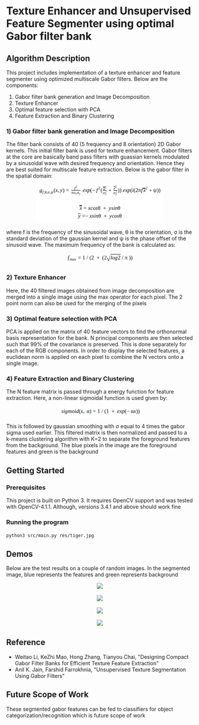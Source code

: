 # Texture Enhancer and Unsupervised Feature Segmenter using optimal Gabor filter bank

## Algorithm Description
This project includes implementation of a texture enhancer and feature segmenter using optimized multiscale Gabor filters. Below are the components:
1)  Gabor filter bank generation and Image Decomposition
2)  Texture Enhancer
3)  Optimal feature selection with PCA 
4)  Feature Extraction and Binary Clustering

### 1) Gabor filter bank generation and Image Decomposition

The filter bank consists of 40 (5 frequency and 8 orientation) 2D Gabor kernels. This initial filter bank is used for texture enhancement. Gabor filters at the core are basically band pass filters with guassian kernels modulated by a sinusoidal wave with desired frequency and orientation. Hence they are best suited for multiscale feature extraction. Below is the gabor filter in the spatial domain:

<p align="center">
  <img src="docs/images/eq1.png">
</p>

where f is the frequency of the sinusoidal wave, θ is the orientation, σ is the standard deviation of the gaussian kernel and ψ is the phase offset of the sinusoid wave. The maximum frequency of the bank is calculated as:

<p align="center">
  <img src="docs/images/eq2_a.png">
</p>

### 2) Texture Enhancer
Here, the 40 filtered images obtained from image decomposition are merged into a single image using the max operator for each pixel. The 2 point norm can also be used for the merging of the pixels

### 3) Optimal feature selection with PCA
PCA is applied on the matrix of 40 feature vectors to find the orthonormal basis representation for the bank. N principal components are then selected such that 99% of the covariance is preserved. This is done separately for each of the RGB components. In order to display the selected features, a euclidean norm is applied on each pixel to combine the N vectors onto a single image. 

### 4)  Feature Extraction and Binary Clustering
The N feature matrix is passed through a energy function for feature extraction. Here, a non-linear sigmoidal function is used given by:

<p align="center">
  <img src="docs/images/eq3.png">
</p>

This is followed by gaussian smoothing with σ equal to 4 times the gabor sigma used earlier. This filtered matrix is then normalized and passed to a k-means clustering algorithm with K=2 to separate the foreground features from the background. The blue pixels in the image are the foreground features and green is the background

## Getting Started
### Prerequisites
This project is built on Python 3. It requires OpenCV support and was tested with OpenCV-4.1.1. Although, versions 3.4.1 and above should work fine

### Running the program
```python3 src/main.py res/tiger.jpg```

## Demos
Below are the test results on a couple of random images. In the segmented image, blue represents the features and green represents background

<p align="center">
  <img src="docs/images/output_18:13:13.894051.png">
</p>

<p align="center">
  <img src="docs/images/output_18:08:50.838480.png">
</p>

<p align="center">
  <img src="docs/images/output_18:14:15.698505.png">
</p>

<p align="center">
  <img src="docs/images/output_18:15:33.614701.png">
</p>

## Reference
- Weitao Li, KeZhi Mao, Hong Zhang, Tianyou Chai, "Designing Compact Gabor Filter Banks for Efficient
Texture Feature Extraction"
- Anil K. Jain, Farshid Farrokhnia, "Unsupervised Texture Segmentation Using Gabor
Filters"

## Future Scope of Work
These segmented gabor features can be fed to classifiers for object categorization/recognition which is future scope of work
